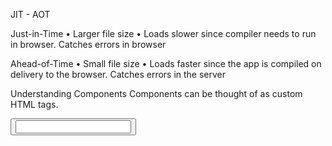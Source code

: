 JIT - AOT

Just-in-Time
• Larger file size
• Loads slower since compiler
needs to run in browser.
Catches errors in browser

Ahead-of-Time
• Small file size
• Loads faster since the app is
compiled on delivery to the
browser.
Catches errors in the server

Understanding Components
Components can be thought of as custom HTML tags.

<form>
<button>
<input>
<script>

External Templates and Styles

Learn how to break a component into separate files for organization
reasons

MVC
Model View Controller

Model = Data
View = HTML
Controller = Typescript Class

Signals

When an application reactions to changes.
A signal is a value tracked by Angular.

An expression is a single line of code that evaluates to a value. The
value may be a number, string or a logical value.

Property binding
[]

Event Binding ()

type assertions

Creating a component

Emitting Events
We can communicate with parent components by emitting events
